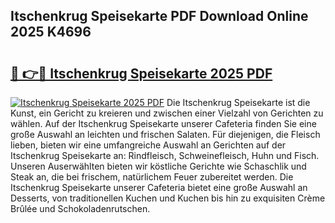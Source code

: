 ## Itschenkrug Speisekarte PDF Download Online 2025 K4696

# <h2><a href="http://gcaab6.nevu.top/?p=Itschenkrug+Speisekarte">🔗 👉🔴 Itschenkrug Speisekarte 2025 PDF</a></h2>

[![Itschenkrug Speisekarte 2025 PDF](https://i.imgur.com/dBaPXMq.png)](http://gcaab6.nevu.top/?p=Itschenkrug+Speisekarte)
Die Itschenkrug Speisekarte ist die Kunst, ein Gericht zu kreieren und zwischen einer Vielzahl von Gerichten zu wählen. Auf der Itschenkrug Speisekarte unserer Cafeteria finden Sie eine große Auswahl an leichten und frischen Salaten. Für diejenigen, die Fleisch lieben, bieten wir eine umfangreiche Auswahl an Gerichten auf der Itschenkrug Speisekarte an: Rindfleisch, Schweinefleisch, Huhn und Fisch. Unseren Auserwählten bieten wir köstliche Gerichte wie Schaschlik und Steak an, die bei frischem, natürlichem Feuer zubereitet werden. Die Itschenkrug Speisekarte unserer Cafeteria bietet eine große Auswahl an Desserts, von traditionellen Kuchen und Kuchen bis hin zu exquisiten Crème Brûlée und Schokoladenrutschen.
